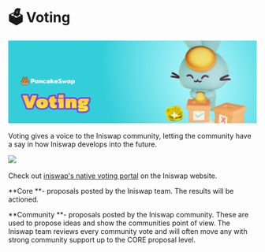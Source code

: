 # 🗳 Voting

![](../../.gitbook/assets/docs-masthead-1-.png)

Voting gives a voice to the Iniswap community, letting the community have a say in how Iniswap develops into the future.

![](../../.gitbook/assets/screenshot-2020-11-02-at-3.56.39-pm.png)

Check out [iniswap's native voting portal](https://voting.iniswap.finance/?\_gl=1\*pc8o0h\*\_ga\*MTUzNDEzNDQxMy4xNjAwNzkzNDM4\*\_ga\_334KNG3DMQ\*MTYwNDMwMTk4Ni42MC4xLjE2MDQzMDM3MDIuMA..#/) on the Iniswap website.

**Core **- proposals posted by the Iniswap team. The results will be actioned.

**Community **- proposals posted by the Iniswap community. These are used to propose ideas and show the communities point of view. The Iniswap team reviews every community vote and will often move any with strong community support up to the CORE proposal level.
